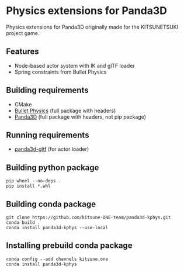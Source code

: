 Physics extensions for Panda3D
==============================

Physics extensions for Panda3D originally made for the KITSUNETSUKI project game.


Features
--------

* Node-based actor system with IK and glTF loader
* Spring constraints from Bullet Physics


Building requirements
---------------------

* CMake
* [Bullet Physics](https://pybullet.org/) (full package with headers)
* [Panda3D](https://www.panda3d.org/) (full package with headers, not pip package)


Running requirements
--------------------

* [panda3d-gltf](https://github.com/Moguri/panda3d-gltf) (for actor loader)


Building python package
-----------------------

```
pip wheel --no-deps .
pip install *.whl
```


Building conda package
----------------------

```
git clone https://github.com/kitsune-ONE-team/panda3d-kphys.git
conda build .
conda install panda3d-kphys --use-local
```


Installing prebuild conda package
---------------------------------

```
conda config --add channels kitsune.one
conda install panda3d-kphys
```
